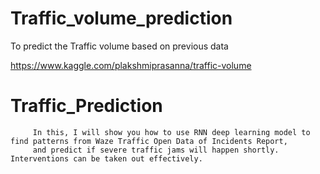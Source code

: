# Traffic_volume_prediction
To predict the Traffic volume based on previous data

https://www.kaggle.com/plakshmiprasanna/traffic-volume



# Traffic_Prediction
         In this, I will show you how to use RNN deep learning model to find patterns from Waze Traffic Open Data of Incidents Report,
         and predict if severe traffic jams will happen shortly. Interventions can be taken out effectively.
